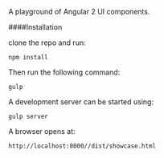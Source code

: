 
A playground of Angular 2 UI components.

####Installation

clone the repo and run:

    npm install

Then run the following command:

    gulp

 A development server can be started using:
 
    gulp server

A browser opens at: 

    http://localhost:8000//dist/showcase.html


